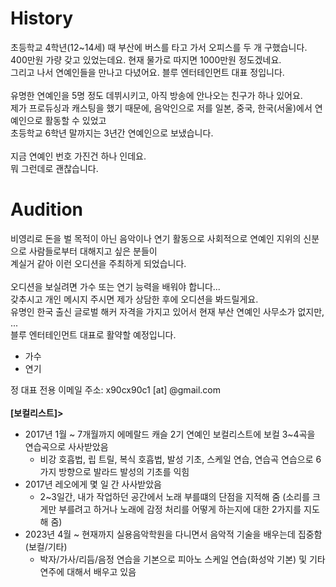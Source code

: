 # History

초등학교 4학년(12~14세) 때 부산에 버스를 타고 가서 오피스를 두 개 구했습니다.<br>
400만원 가량 갖고 있었는데요. 현재 물가로 따지면 1000만원 정도겠네요.<br>
그리고 나서 연예인들을 만나고 다녔어요. 블루 엔터테인먼트 대표 정입니다.<br>
<br>
유명한 연예인을 5명 정도 데뷔시키고, 아직 방송에 안나오는 친구가 하나 있어요.<br>
제가 프로듀싱과 캐스팅을 했기 때문에, 음악인으로 저를 일본, 중국, 한국(서울)에서 연예인으로 활동할 수 있었고<br>
초등학교 6학년 말까지는 3년간 연예인으로 보냈습니다.<br>
<br>
지금 연예인 번호 가진건 하나 인데요.<br>
뭐 그런데로 괜찮습니다.<br>

# Audition

비영리로 돈을 벌 목적이 아닌 음악이나 연기 활동으로 사회적으로 연예인 지위의 신분으로 사람들로부터 대해지고 싶은 분들이<br> 
계실거 같아 이런 오디션을 주최하게 되었습니다.<br>
<br>
오디션을 보실려면 가수 또는 연기 능력을 배워야 합니다...<br>
갖추시고 개인 메시지 주시면 제가 상담한 후에 오디션을 봐드릴게요.<br>
유명인 한국 출신 글로벌 해커 자격을 가지고 있어서 현재 부산 연예인 사무소가 없지만, ...<br>
블루 엔터테인먼트 대표로 활약할 예정입니다.<br>

- 가수
- 연기

정 대표 전용 이메일 주소: x90cx90c1 [at] @gmail.com
<br><br>
<b>[보컬리스트]></b><br>
- 2017년 1월 ~ 7개월까지 에메랄드 캐슬 2기 연예인 보컬리스트에 보컬 3~4곡을 연습곡으로 사사받았음<br>
  - 비강 호흡법, 립 트릴, 복식 호흡법, 발성 기초, 스케일 연습, 연습곡 연습으로 6가지 방향으로 발라드 발성의 기초를 익힘 
- 2017년 레오에게 몇 일 간 사사받았음<br>
  - 2~3일간, 내가 작업하던 공간에서 노래 부를떄의 단점을 지적해 줌 (소리를 크게만 부를려고 하거나 노래에 감정 처리를 어떻게 하는지에 대한 2가지를 지도해 줌)
- 2023년 4월 ~ 현재까지 실용음악학원을 다니면서 음악적 기술을 배우는데 집중함(보컬/기타)<br>
  - 박자/가사/리듬/음정 연습을 기본으로 피아노 스케일 연습(화성악 기본) 및 기타 연주에 대해서 배우고 있음

